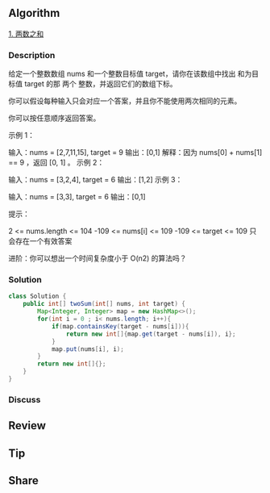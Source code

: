 ## Algorithm

[1. 两数之和](https://leetcode.cn/problems/two-sum/description/?envType=study-plan-v2&envId=top-100-liked)

### Description

给定一个整数数组 nums 和一个整数目标值 target，请你在该数组中找出 和为目标值 target  的那 两个 整数，并返回它们的数组下标。

你可以假设每种输入只会对应一个答案，并且你不能使用两次相同的元素。

你可以按任意顺序返回答案。

示例 1：

输入：nums = [2,7,11,15], target = 9
输出：[0,1]
解释：因为 nums[0] + nums[1] == 9 ，返回 [0, 1] 。
示例 2：

输入：nums = [3,2,4], target = 6
输出：[1,2]
示例 3：

输入：nums = [3,3], target = 6
输出：[0,1]


提示：

2 <= nums.length <= 104
-109 <= nums[i] <= 109
-109 <= target <= 109
只会存在一个有效答案


进阶：你可以想出一个时间复杂度小于 O(n2) 的算法吗？

### Solution

```java
class Solution {
    public int[] twoSum(int[] nums, int target) {
        Map<Integer, Integer> map = new HashMap<>();
        for(int i = 0 ; i< nums.length; i++){
            if(map.containsKey(target - nums[i])){
                return new int[]{map.get(target - nums[i]), i};
            }
            map.put(nums[i], i);
        }
        return new int[]{};
    }
}
```

### Discuss

## Review


## Tip


## Share
